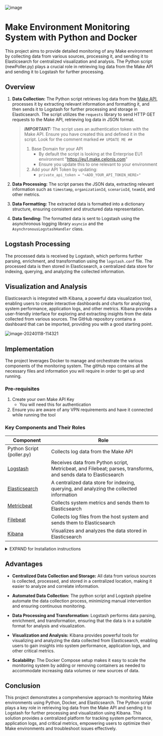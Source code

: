 ![image](https://github.com/makeskinner/elk_monitoring/assets/147710503/fb14b2e0-fe4c-4ae0-8bbd-63e67d7c2bca)

# Make Environment Monitoring System with Python and Docker

This project aims to provide detailed monitoring of any Make environment by collecting data from various sources, processing it, and sending it to Elasticsearch for centralized visualization and analysis. The Python script (newPoller.py) plays a crucial role in retrieving log data from the Make API and sending it to Logstash for further processing.

## Overview

1. **Data Collection:**
   The Python script retrieves log data from the [Make API](https://www.make.com/en/api-documentation/scenarios-scenarioId-logs-get), processes it by extracting relevant information and formatting it, and then sends it to Logstash for further processing and storage in Elasticsearch.
   The script utilizes the `requests` library to send HTTP GET requests to the Make API, retrieving log data in JSON format.

   > ***IMPORTANT:***
   >    The script uses an authentication token with the Make API. Ensure you have created this and defined it in the script. 
   >    Look for the comment marked `## UPDATE ME ##`
   >
   >    1. Base Domain for your API
   >        - By default the script is looking at the Enterprise EU1 environment "https://eu1.make.celonis.com"
   >        - Ensure you update this to one relevant to your environment
   >    2. Add your API Token by updating:
   >        - `private_api_token = "<ADD_YOUR_API_TOKEN_HERE>"`
3. **Data Processing:**
   The script parses the JSON data, extracting relevant information such as `timestamp`, `organizationId`, `scenarioId`, `teamId`, and other metrics.

4. **Data Formatting:**
   The extracted data is formatted into a dictionary structure, ensuring consistent and structured data representation.

5. **Data Sending:**
   The formatted data is sent to Logstash using the asynchronous logging library `asyncio` and the `AsynchronousLogstashHandler` class.

## Logstash Processing

The processed data is received by Logstash, which performs further parsing, enrichment, and transformation using the `logstash.conf` file. The processed data is then stored in Elasticsearch, a centralized data store for indexing, querying, and analyzing the collected information.

## Visualization and Analysis

Elasticsearch is integrated with Kibana, a powerful data visualization tool, enabling users to create interactive dashboards and charts for analyzing system performance, application logs, and other metrics. Kibana provides a user-friendly interface for exploring and extracting insights from the data collected from various sources.
The GitHub repository contains a dashboard that can be imported, providing you with a good starting point.

![image-20240118-114321](https://github.com/makeskinner/elk_monitoring/assets/147710503/c94b9e09-6bba-40f7-bb41-b0ed6f6065e1)

## Implementation
The project leverages Docker to manage and orchestrate the various components of the monitoring system. The gitHub repo contains all the necessary files and information you will require in order to get up and running.

### Pre-requisites
1. Create your own Make API Key
   - You will need this for authentication
3. Ensure you are aware of any VPN requirements and have it connected while running the tool

### Key Components and Their Roles
| Component | Role |
| --------- | ---- |
| Python Script (poller.py) | Collects log data from the Make API |
| [Logstash](https://www.elastic.co/logstash) | Receives data from Python script, Metricbeat, and Filebeat; parses, transforms, and sends data to Elasticsearch |
| [Elasticsearch](https://www.elastic.co/elasticsearch) | A centralized data store for indexing, querying, and analyzing the collected information |
| [Metricbeat](https://www.elastic.co/guide/en/beats/metricbeat/current/metricbeat-module-kibana.html) | Collects system metrics and sends them to Elasticsearch |
| [Filebeat](https://www.elastic.co/guide/en/beats/filebeat/current/filebeat-module-kibana.html) | Collects log files from the host system and sends them to Elasticsearch |
| [Kibana](https://www.elastic.co/kibana) | Visualizes and analyzes the data stored in Elasticsearch |


<details>
   
   <summary>EXPAND for Installation instructions</summary>
   
   ### Installing Docker Desktop
   To install Docker Desktop, follow these steps:

   1. **Download Docker Desktop:** Visit the [Docker Desktop](https://www.docker.com/products/docker-desktop) website and download the installer for your operating system.
      - You can always use CLI Docker instead if you wish!
   3. **Run the Installer:** Run the downloaded installer and follow the on-screen instructions. The installer will guide you through the setup process, including granting Docker Desktop administrative privileges.
   4. **Restart Your System:** After completing the installation, restart your computer. This ensures that Docker Desktop is fully initialized and running.
   5. **Verify Installation:** Open the Docker Desktop application and check if it's running. You should see the Docker Desktop icon in your system tray.
   
   ### Clone the GitHub repository
   To get started with the provided Docker Compose file, you'll need to acquire the necessary files from the GitHub repository:
   
   1. **Clone the GitHub Repository:** Clone the GitHub repository using the following command:
   
   ```
   git clone https://github.com/makeskinner/elk_monitoring.git
   ```
   This will create a copy of the repository in your local directory.
   
   2. **Navigate to the Directory:** Navigate to the cloned repository directory using the following command:
   ```
   cd elk_monitoring
   ```
   This will change your working directory to the repository directory.
   
   3. **Copy the Necessary Files:** Copy the everything to a suitable location in your local environment. These files will be used to configure and start the Docker services.
   
   ### Using the Docker Compose File
   > [!IMPORTANT]
   > The containers you’re about to install are comprised of the ELK stack from Elasticsearch.
   >
   > It’s important to NOTE that the configuration defines the Elasticsearch license as ‘basic’.
   >
   > The Basic license for Elastic Stack is free forever. It includes core functionality for searching, analyzing, and visualizing data. However, it has some limitations compared to paid licenses. Here's a summary:
   > 
   > Free forever, but limited:
   > 
   > Single node deployment: You can only have one node in your cluster with the Basic license. This can be sufficient for small projects or personal use, but may not be enough for larger deployments or demanding workloads.
   > 
   > Basic security features: You get basic role-based access control (RBAC) but lack advanced features like token authentication and audit logging.
   > 
   > No machine learning: The Basic license excludes access to machine learning capabilities like anomaly detection and outlier analysis.
   > 
   > Limited data retention: Data retention with the Basic license is shorter than with paid options. You might need to configure manual retention if you need to keep data for longer.
   > 
   > No official support: Basic license users are limited to community forums and documentation for support.
   > 
   > If you need more features or capabilities, you can upgrade to a paid license at any time. Paid licenses offer various options with increasing functionality and resources, including:
   > 
   > Gold: Adds machine learning, security features, and higher node limits.
   > 
   > Platinum: Includes all Gold features plus advanced security, data lifecycle management, and support.
   > 
   > Enterprise: The most comprehensive option, offering everything in Platinum plus customizability and dedicated support.
   > 
   > Ultimately, the choice depends on your specific needs and budget. The Basic license can be a great starting point for personal projects or small deployments, and it's free forever. But if you need more advanced features or scalability, paid licenses may be a better fit.
   
   To use the provided Docker Compose file, follow these steps:
   
   1. **Set Environment Variables:** Set the appropriate environment variables in the .env file:
      - You can leave everything as it is, but i’d suggest understanding memory requirements.
   > [!TIP]
   > Pay attention to the memory defined in the elasticsearch.yml file. You will need to tailor this to your specific needs. You may start with what's here and monitor your elastic container so understand whether or not you need to modify.
   ```Dockerfile
   # Project namespace (defaults to the current folder name if not set)
   #COMPOSE_PROJECT_NAME=myproject
   
   # Password for the 'elastic' user (at least 6 characters)
   ELASTIC_PASSWORD=changeme
   
   # Password for the 'kibana_system' user (at least 6 characters)
   KIBANA_PASSWORD=changeme
   
   # Version of Elastic products to use across all containers
   # It's best to keep everything running the same version
   # Update if available
   STACK_VERSION=8.11.3
   
   # Set the cluster name
   CLUSTER_NAME=docker-cluster
   
   # Set to 'basic' or 'trial' to automatically start the 30-day trial
   LICENSE=basic
   #LICENSE=trial
   
   # Port to expose Elasticsearch HTTP API to the host
   ES_PORT=9200
   
   # Port to expose Kibana to the host
   KIBANA_PORT=5601
   
   # Port to expose Logstash to the host
   LOGSTASH_PORT=50000
   
   # Increase or decrease based on the available host memory (in bytes)
   ES_MEM_LIMIT=1073741824
   KB_MEM_LIMIT=1073741824
   LS_MEM_LIMIT=1073741824
   
   # SAMPLE Predefined Key only to be used in POC environments
   ENCRYPTION_KEY=c34d38b3a14956121ff2170e5030b471551370178f43e5626eec58b04a30fae2
   ```
   3. **Build the Docker Images:** Build the Docker images for the services using the following command:
   ```   
   docker-compose build -f <path/to/docker-compose.yml>
   ```
   4. **Start the Services:** Start the Docker services using the following command:
   ```
   docker-compose up -d
   ```
   5. **Access Kibana:** Open your web browser and navigate to http://localhost:5601
      - Use the credentials elastic and <your_kibana_password> to access Kibana.
      - If you haven’t changed the values defined within the ```.env``` file then the password will be ```changeme```.
   
   6. **Add a Data View:** This will need to match the index name defined in ```logstash.yml```
      - For the default index enter make into the Index Pattern field
      - You should see the index name created by Logstash in the right hand area of the screen:
         - ![image](https://github.com/makeskinner/elk_monitoring/assets/147710503/20802838-03a0-4e51-98e7-d3ccf1f7f4b6)

         **NB:** This screenshot shows ent-scenario-logs: Ignore, just use a pattern that matches what you see here, so long as it’s an Index, not a Data stream
         Once the pattern matches the index the Timestamp field will be populated with the default value ```@timestamp```. Keep this as it is.
   
   7. **Import the Dashboard:** Use Stack Management from the hamburger menu
      - View Saved Objects within the Kibana menu items
      - Click the Import button and select ```exampleDashboard.ndjson``` from your local environment
   
   > [!TIP]
   > To stop and remove the services, use the following command:
   > ```
   > docker-compose down
   > ```
   > This will stop all running containers, remove any dangling containers, and remove all volumes created by Docker Compose.
   
   By following these steps, you'll have successfully installed Docker Desktop and used the provided Docker Compose file to create and manage a distributed Elasticsearch, Kibana, and Logstash stack.
</details>

## Advantages

* **Centralized Data Collection and Storage:** All data from various sources is collected, processed, and stored in a centralized location, making it easier to analyze and correlate information.

* **Automated Data Collection:** The python script and Logstash pipeline automate the data collection process, minimizing manual intervention and ensuring continuous monitoring.

* **Data Processing and Transformation:** Logstash performs data parsing, enrichment, and transformation, ensuring that the data is in a suitable format for analysis and visualization.

* **Visualization and Analysis:** Kibana provides powerful tools for visualizing and analyzing the data collected from Elasticsearch, enabling users to gain insights into system performance, application logs, and other critical metrics.

* **Scalability:** The Docker Compose setup makes it easy to scale the monitoring system by adding or removing containers as needed to accommodate increasing data volumes or new sources of data.

## Conclusion

This project demonstrates a comprehensive approach to monitoring Make environments using Python, Docker, and Elasticsearch. The Python script plays a key role in retrieving log data from the Make API and sending it to Logstash for further processing and visualization using Kibana. This solution provides a centralized platform for tracking system performance, application logs, and critical metrics, empowering users to optimize their Make environments and troubleshoot issues effectively.
